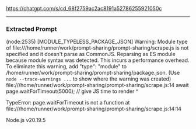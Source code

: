 https://chatgpt.com/s/cd_68f2759ac2ac8191a52786255921050c


---

### Extracted Prompt
(node:2535) [MODULE_TYPELESS_PACKAGE_JSON] Warning: Module type of file:///home/runner/work/prompt-sharing/prompt-sharing/scrape.js is not specified and it doesn't parse as CommonJS.
Reparsing as ES module because module syntax was detected. This incurs a performance overhead.
To eliminate this warning, add "type": "module" to /home/runner/work/prompt-sharing/prompt-sharing/package.json.
(Use `node --trace-warnings ...` to show where the warning was created)
file:///home/runner/work/prompt-sharing/prompt-sharing/scrape.js:14
  await page.waitForTimeout(5000); // give JS time to render
             ^

TypeError: page.waitForTimeout is not a function
    at file:///home/runner/work/prompt-sharing/prompt-sharing/scrape.js:14:14

Node.js v20.19.5
